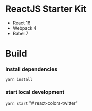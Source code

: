 # ReactJS Starter Kit

- React 16
- Webpack 4
- Babel 7

# Build

### install dependencies

`yarn install`

### start local development

`yarn start`
"# react-colors-twitter" 
